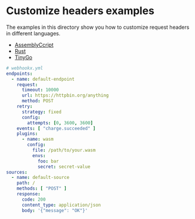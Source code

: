 # Customize headers examples

The examples in this directory show you how to customize request headers in different languages.

- [AssemblyCcript](assemblyscript)
- [Rust](rust)
- [TinyGo](tinygo)


```yaml
# webhookx.yml
endpoints:
  - name: default-endpoint
    request:
      timeout: 10000
      url: https://httpbin.org/anything
      method: POST
    retry:
      strategy: fixed
      config:
        attempts: [0, 3600, 3600]
    events: [ "charge.succeeded" ]
    plugins:
      - name: wasm
        config:
          file: /path/to/your.wasm
          envs:
            foo: bar
            secret: secret-value
sources:
  - name: default-source
    path: /
    methods: [ "POST" ]
    response:
      code: 200
      content_type: application/json
      body: '{"message": "OK"}'
```
